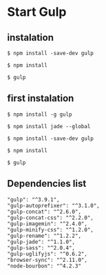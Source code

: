 # Start Gulp

instalation
-----------
```
$ npm install -save-dev gulp

$ npm install

$ gulp
```


first instalation
-----------
```
$ npm install -g gulp

$ npm install jade --global

$ npm install -save-dev gulp

$ npm install

$ gulp
```

Dependencies list
-----------
```
"gulp": "^3.9.1",
"gulp-autoprefixer": "^3.1.0",
"gulp-concat": "^2.6.0",
"gulp-concat-css": "^2.2.0",
"gulp-imagemin": "^2.4.0",
"gulp-minify-css": "^1.2.0",
"gulp-rename": "^1.2.2",
"gulp-jade": "^1.1.0",
"gulp-sass": "^2.0.4",
"gulp-uglifyjs": "^0.6.2",
"browser-sync": "^2.11.0",
"node-bourbon": "^4.2.3"
```

